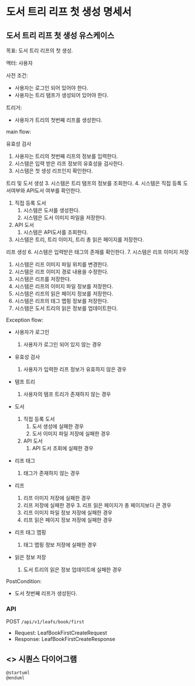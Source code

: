 # 도서 트리 리프 첫 생성 명세서

## 도서 트리 리프 첫 생성 유스케이스
목표: 도서 트리 리프의 첫 생성.

액터: 사용자

사전 조건:
- 사용자는 로그인 되어 있어야 한다.
- 사용자는 트리 탬프가 생성되어 있어야 한다.

트리거:
- 사용자가 트리의 첫번째 리프를 생성한다.

main flow:

유효성 검사
1. 사용자는 트리의 첫번째 리프의 정보를 입력한다.
2. 시스템은 입력 받은 리프 정보의 유효성을 검사한다.
3. 시스템은 첫 생성 리프인지 확인한다.

트리 및 도서 생성
3. 시스템은 트리 탬프의 정보를 조회한다.
4. 시스템은 직접 등록 도서여부와  API도서 여부를 확인한다.
   1. 직접 등록 도서
      1. 시스템은 도서를 생성한다.
      2. 시스템은 도서 이미지 파일을 저장한다.
   1. API 도서
      1. 시스템은 API도서를 조회한다.
5. 시스템은 트리, 트리 이미지, 트리 총 읽은 페이지를 저장한다.

리프 생성
6. 시스템은 입력받은 태그의 존재를 확인한다.
7. 시스템은 리프 이미지 저장
   1. 시스템은 리프 이미지 파일 위치를 변경한다.
   2. 시스템은 리프 이미지 경로 내용을 수정한다.
8. 시스템은 리프를 저장한다.
9. 시스템은 리프의 이미지 파일 정보를 저장한다.
10. 시스템은 리프의 읽은 페이지 정보를 저장한다.
11. 시스템은 리프의 태그 맵핑 정보를 저장한다.
12. 시스템은 도서 트리의 읽은 정보를 업데이트한다.

Exception flow:

- 사용자가 로그인
  1. 사용자가 로그인 되어 있지 않는 경우

- 유효성 검사
  1. 사용자가 입력한 리프 정보가 유효하지 않은 경우
    
- 탬프 트리
  1. 사용자의 탬프 트리가 존재하지 않는 경우

- 도서
  1. 직접 등록 도서
     1. 도서 생성에 실패한 경우
     2. 도서 이미지 파일 저장에 실패한 경우
  2. API 도서
     1. API 도서 조회에 실패한 경우

- 리프 태그 
    1. 태그가 존재하지 않는 경우

- 리프
  1. 리프 이미지 저장에 실패한 경우
  2. 리프 저장에 실패한 경우
     3. 리프 읽은 페이지가 총 페이지보다 큰 경우
  3. 리프 이미지 파일 정보 저장에 실패한 경우
  4. 리프 읽은 페이지 정보 저장에 실패한 경우

- 리프 태그 맵핑
  1. 태그 맵핑 정보 저장에 실패한 경우

- 읽은 정보 저장
  1. 도서 트리의 읽은 정보 업데이트에 실패한 경우

PostCondition:
- 도서 첫번째 리프가 생성된다.

### API
POST `/api/v1/leafs/book/first`
- Request: LeafBookFirstCreateRequest
- Response: LeafBookFirstCreateResponse

## <> 시퀀스 다이어그램

```plantuml
@startuml
@enduml
```